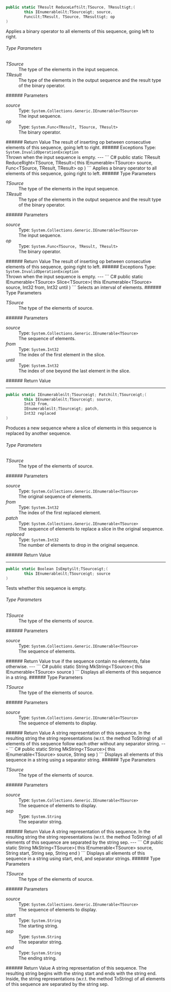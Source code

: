 ``` C#
public static TResult ReduceLeft&lt;TSource, TResult&gt;(
        this IEnumerable&lt;TSource&gt; source,
        Func&lt;TResult, TSource, TResult&gt; op
)
```
Applies a binary operator to all elements of this sequence, going left to right.
###### Type Parameters
<dl>
<dt><i>TSource</i></dt>
<dd>The type of the elements in the input sequence.</dd>
<dt><i>TResult</i></dt>
<dd>The type of the elements in the output sequence and the result type of the binary operator.</dd>
</dl>
###### Parameters
<dl>
<dt><i>source</i></dt>
<dd>Type: <code>System.Collections.Generic.IEnumerable&lt;TSource&gt;</code><br />The input sequence.</dd>
<dt><i>op</i></dt>
<dd>Type: <code>System.Func&lt;TResult, TSource, TResult&gt;</code><br />The binary operator.</dd>
</dl>
###### Return Value
The result of inserting op between consecutive elements of this sequence, going left to right.
###### Exceptions
Type: <code>System.InvalidOperationException</code><br />
Thrown when the input sequence is empty.
---
``` C#
public static TResult ReduceRight&lt;TSource, TResult&gt;(
        this IEnumerable&lt;TSource&gt; source,
        Func&lt;TSource, TResult, TResult&gt; op
)
```
Applies a binary operator to all elements of this sequence, going right to left.
###### Type Parameters
<dl>
<dt><i>TSource</i></dt>
<dd>The type of the elements in the input sequence.</dd>
<dt><i>TResult</i></dt>
<dd>The type of the elements in the output sequence and the result type of the binary operator.</dd>
</dl>
###### Parameters
<dl>
<dt><i>source</i></dt>
<dd>Type: <code>System.Collections.Generic.IEnumerable&lt;TSource&gt;</code><br />The input sequence.</dd>
<dt><i>op</i></dt>
<dd>Type: <code>System.Func&lt;TSource, TResult, TResult&gt;</code><br />The binary operator.</dd>
</dl>
###### Return Value
The result of inserting op between consecutive elements of this sequence, going right to left.
###### Exceptions
Type: <code>System.InvalidOperationException</code><br />
Thrown when the input sequence is empty.
---
``` C#
public static IEnumerable&lt;TSource&gt; Slice&lt;TSource&gt;(
        this IEnumerable&lt;TSource&gt; source,
        Int32 from,
        Int32 until
)
```
Selects an interval of elements.
###### Type Parameters
<dl>
<dt><i>TSource</i></dt>
<dd>The type of the elements of source.</dd>
</dl>
###### Parameters
<dl>
<dt><i>source</i></dt>
<dd>Type: <code>System.Collections.Generic.IEnumerable&lt;TSource&gt;</code><br />The sequence of elements.</dd>
<dt><i>from</i></dt>
<dd>Type: <code>System.Int32</code><br />The index of the first element in the slice.</dd>
<dt><i>until</i></dt>
<dd>Type: <code>System.Int32</code><br />The index of one beyond the last element in the slice.</dd>
</dl>
###### Return Value

---
``` C#
public static IEnumerable&lt;TSource&gt; Patch&lt;TSource&gt;(
        this IEnumerable&lt;TSource&gt; source,
        Int32 from,
        IEnumerable&lt;TSource&gt; patch,
        Int32 replaced
)
```
Produces a new sequence where a slice of elements in this sequence is replaced by another sequence.
###### Type Parameters
<dl>
<dt><i>TSource</i></dt>
<dd>The type of the elements of source.</dd>
</dl>
###### Parameters
<dl>
<dt><i>source</i></dt>
<dd>Type: <code>System.Collections.Generic.IEnumerable&lt;TSource&gt;</code><br />The original sequence of elements.</dd>
<dt><i>from</i></dt>
<dd>Type: <code>System.Int32</code><br />The index of the first replaced element.</dd>
<dt><i>patch</i></dt>
<dd>Type: <code>System.Collections.Generic.IEnumerable&lt;TSource&gt;</code><br />The sequence of elements to replace a slice in the original sequence.</dd>
<dt><i>replaced</i></dt>
<dd>Type: <code>System.Int32</code><br />The number of elements to drop in the original sequence.</dd>
</dl>
###### Return Value

---
``` C#
public static Boolean IsEmpty&lt;TSource&gt;(
        this IEnumerable&lt;TSource&gt; source
)
```
Tests whether this sequence is empty.
###### Type Parameters
<dl>
<dt><i>TSource</i></dt>
<dd>The type of the elements of source.</dd>
</dl>
###### Parameters
<dl>
<dt><i>source</i></dt>
<dd>Type: <code>System.Collections.Generic.IEnumerable&lt;TSource&gt;</code><br />The sequence of elements.</dd>
</dl>
###### Return Value
true if the sequence contain no elements, false otherwise.
---
``` C#
public static String MkString&lt;TSource&gt;(
        this IEnumerable&lt;TSource&gt; source
)
```
Displays all elements of this sequence in a string.
###### Type Parameters
<dl>
<dt><i>TSource</i></dt>
<dd>The type of the elements of source.</dd>
</dl>
###### Parameters
<dl>
<dt><i>source</i></dt>
<dd>Type: <code>System.Collections.Generic.IEnumerable&lt;TSource&gt;</code><br />The sequence of elements to display.</dd>
</dl>
###### Return Value
A string representation of this sequence. In the resulting string the string representations (w.r.t. the method ToString) of all elements of this sequence follow each other without any separator string.
---
``` C#
public static String MkString&lt;TSource&gt;(
        this IEnumerable&lt;TSource&gt; source,
        String sep
)
```
Displays all elements of this sequence in a string using a separator string.
###### Type Parameters
<dl>
<dt><i>TSource</i></dt>
<dd>The type of the elements of source.</dd>
</dl>
###### Parameters
<dl>
<dt><i>source</i></dt>
<dd>Type: <code>System.Collections.Generic.IEnumerable&lt;TSource&gt;</code><br />The sequence of elements to display.</dd>
<dt><i>sep</i></dt>
<dd>Type: <code>System.String</code><br />The separator string.</dd>
</dl>
###### Return Value
A string representation of this sequence. In the resulting string the string representations (w.r.t. the method ToString) of all elements of this sequence are separated by the string sep.
---
``` C#
public static String MkString&lt;TSource&gt;(
        this IEnumerable&lt;TSource&gt; source,
        String start,
        String sep,
        String end
)
```
Displays all elements of this sequence in a string using start, end, and separator strings.
###### Type Parameters
<dl>
<dt><i>TSource</i></dt>
<dd>The type of the elements of source.</dd>
</dl>
###### Parameters
<dl>
<dt><i>source</i></dt>
<dd>Type: <code>System.Collections.Generic.IEnumerable&lt;TSource&gt;</code><br />The sequence of elements to display.</dd>
<dt><i>start</i></dt>
<dd>Type: <code>System.String</code><br />The starting string.</dd>
<dt><i>sep</i></dt>
<dd>Type: <code>System.String</code><br />The separator string.</dd>
<dt><i>end</i></dt>
<dd>Type: <code>System.String</code><br />The ending string.</dd>
</dl>
###### Return Value
A string representation of this sequence. The resulting string begins with the string start and ends with the string end. Inside, the string representations (w.r.t. the method ToString) of all elements of this sequence are separated by the string sep.
